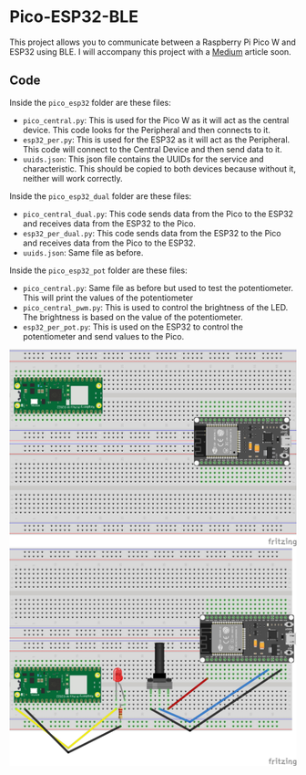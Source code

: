 # Pico-ESP32-BLE
This project allows you to communicate between a Raspberry Pi Pico W and ESP32 using BLE. I will accompany this project with a [Medium](https://medium.com/p/16ff26bde913) article soon.

## Code

Inside the `pico_esp32` folder are these files:

* `pico_central.py`: This is used for the Pico W as it will act as the central device. This code looks for the Peripheral and then connects to it.
* `esp32_per.py`: This is used for the ESP32 as it will act as the Peripheral. This code will connect to the Central Device and then send data to it.
* `uuids.json`: This json file contains the UUIDs for the service and characteristic. This should be copied to both devices because without it, neither will work correctly.

Inside the `pico_esp32_dual` folder are these files:

* `pico_central_dual.py`: This code sends data from the Pico to the ESP32 and receives data from the ESP32 to the Pico.
* `esp32_per_dual.py`: This code sends data from the ESP32 to the Pico and receives data from the Pico to the ESP32.
* `uuids.json`: Same file as before.

Inside the `pico_esp32_pot` folder are these files:

* `pico_central.py`: Same file as before but used to test the potentiometer. This will print the values of the potentiometer
* `pico_central_pwm.py`: This is used to control the brightness of the LED. The brightness is based on the value of the potentiometer.
* `esp32_per_pot.py`: This is used on the ESP32 to control the potentiometer and send values to the Pico.


![image](https://github.com/sentairanger/Pico-ESP32-BLE/blob/main/pico-esp32_bb.jpg)
![image](https://github.com/sentairanger/Pico-ESP32-BLE/blob/main/pico-esp32-pot_bb.jpg)
